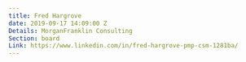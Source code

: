 ```yaml
---
title: Fred Hargrove
date: 2019-09-17 14:09:00 Z
Details: MorganFranklin Consulting
Section: board
Link: https://www.linkedin.com/in/fred-hargrove-pmp-csm-1281ba/
---
```


